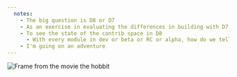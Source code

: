 ```yaml
---
  notes:
    - The big question is D8 or D7
    - As an exercise in evaluating the differences in building with D7 vs D8
    - To see the state of the contrib space in D8
      - With every module in dev or beta or RC or alpha, how do we tell what will work?
    - I'm going on an adventure
---
```


![Frame from the movie the hobbit](http://i3.kym-cdn.com/entries/icons/original/000/013/208/a.jpg "I'm going on an adventure")
